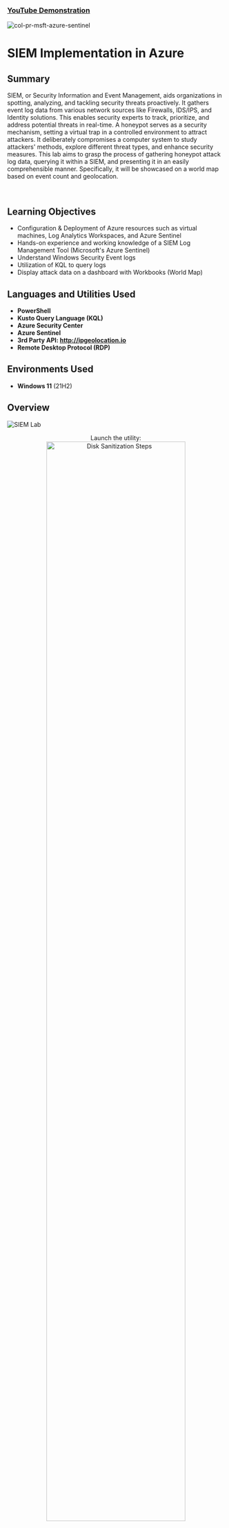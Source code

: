 

 ### [YouTube Demonstration](https://youtu.be/7eJexJVCqJo)

![col-pr-msft-azure-sentinel](https://github.com/DashonJennings/SIEMImplementationInAzure/assets/160358839/9ab55ce6-0954-4892-a1c6-c3b0bfbb45e8)

<h1>SIEM Implementation in Azure</h1>

<h2>Summary</h2>

SIEM, or Security Information and Event Management, aids organizations in spotting, analyzing, and tackling security threats proactively. It gathers event log data from various network sources like Firewalls, IDS/IPS, and Identity solutions. This enables security experts to track, prioritize, and address potential threats in real-time. A honeypot serves as a security mechanism, setting a virtual trap in a controlled environment to attract attackers. It deliberately compromises a computer system to study attackers' methods, explore different threat types, and enhance security measures. This lab aims to grasp the process of gathering honeypot attack log data, querying it within a SIEM, and presenting it in an easily comprehensible manner. Specifically, it will be showcased on a world map based on event count and geolocation.

<br />

<h2>Learning Objectives</h2>

- Configuration & Deployment of Azure resources such as virtual machines, Log Analytics Workspaces, and Azure Sentinel
- Hands-on experience and working knowledge of a SIEM Log Management Tool (Microsoft's Azure Sentinel)
- Understand Windows Security Event logs
- Utilization of KQL to query logs
- Display attack data on a dashboard with Workbooks (World Map)

<h2>Languages and Utilities Used</h2>

- <b>PowerShell</b> 
- <b>Kusto Query Language (KQL)</b>
- <b>Azure Security Center</b>
- <b>Azure Sentinel</b>
- <b>3rd Party API: http://ipgeolocation.io</b>
- <b>Remote Desktop Protocol (RDP)</b>

<h2>Environments Used </h2>

- <b>Windows 11</b> (21H2)


<h2>Overview</h2>

 ![SIEM Lab](https://github.com/DashonJennings/SIEMImplementationInAzure/assets/160358839/086407fa-6c4e-42a2-823b-8a7d2202cf01)


<p align="center">
Launch the utility: <br/>
<img src="https://i.imgur.com/62TgaWL.png" height="80%" width="80%" alt="Disk Sanitization Steps"/>


<br />
<br />


<!--
 ```diff
- text in red
+ text in green
! text in orange
# text in gray
@@ text in purple (and bold)@@
```
--!>
